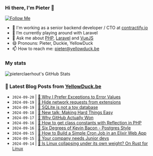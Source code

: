 ### Hi there, I'm Pieter 👋  
[![Follow Me](https://img.shields.io/github/followers/pieterclaerhout?label=Follow&style=social)](https://github.com/pieterclaerhout)

- 🏢 I'm working as a senior backend developer / CTO at [contractify.io](https://contractify.io)
- 🌱 I’m currently playing around with Laravel
- 💬 Ask me about [PHP](https://php.net), [Laravel](http://laravel.com) and [VueJS](https://vuejs.org)
- 😄 Pronouns: Pieter, Duckie, YellowDuck
- 📫 How to reach me: pieter@yellowduck.be

### My stats

![pieterclaerhout's GitHub Stats](https://github-readme-stats.vercel.app/api?username=pieterclaerhout&show_icons=true&count_private=true&line_height=40)

### 📩 Latest Blog Posts from [YellowDuck.be](https://www.yellowduck.be/)
<!-- BLOG-POST-LIST:START -->
- `2024-09-20` | [🔗 Why I Prefer Exceptions to Error Values](https://www.yellowduck.be/posts/why-i-prefer-exceptions-to-error-values)  
- `2024-09-19` | [🐥 Hide network requests from extensions](https://www.yellowduck.be/posts/hide-network-requests-from-extensions)  
- `2024-09-19` | [🔗 SQLite is not a toy database](https://www.yellowduck.be/posts/sqlite-is-not-a-toy-database)  
- `2024-09-18` | [🔗 New talk: Making Hard Things Easy](https://www.yellowduck.be/posts/new-talk-making-hard-things-easy)  
- `2024-09-17` | [🔗 Why GitHub Actually Won](https://www.yellowduck.be/posts/why-github-actually-won)  
- `2024-09-16` | [🐥 How to get class constants with Reflection in PHP](https://www.yellowduck.be/posts/how-to-get-class-constants-with-reflection-in-php)  
- `2024-09-16` | [🔗 Six Degrees of Kevin Bacon - Postgres Style](https://www.yellowduck.be/posts/six-degrees-of-kevin-bacon-postgres-style-crunchy-data-blog)  
- `2024-09-15` | [🐥 How to Build a Simple Cron Job in an Elixir Web App](https://www.yellowduck.be/posts/how-to-build-a-simple-cron-job-in-an-elixir-web-app)  
- `2024-09-15` | [🔗 Your company needs Junior devs](https://www.yellowduck.be/posts/your-company-needs-junior-devs)  
- `2024-09-14` | [🔗 Is Linux collapsing under its own weight? On Rust for Linux](https://www.yellowduck.be/posts/is-linux-collapsing-under-its-own-weight-on-rust-for-linux-the-sporks-space)  

<!-- BLOG-POST-LIST:END -->
